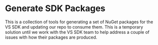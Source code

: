 # Generate SDK Packages

This is a collection of tools for generating a set of NuGet packages for the VS SDK and updating our repo to consume them.  This is a temporary solution until we work with the VS SDK team to help address a couple of issues with how their packages are produced.


